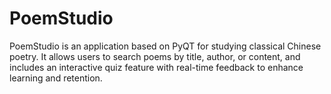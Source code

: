 # PoemStudio
PoemStudio is an application based on PyQT for studying classical Chinese poetry. It allows users to search poems by title, author, or content, and includes an interactive quiz feature with real-time feedback to enhance learning and retention.
